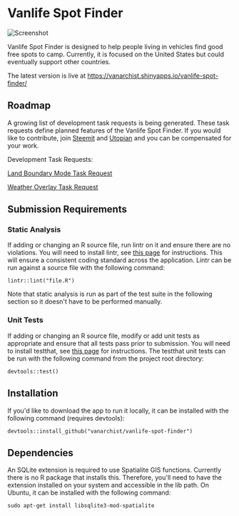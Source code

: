 # Vanlife Spot Finder

![Screenshot](https://i.imgur.com/SeV2dgU.jpg)

Vanlife Spot Finder is designed to help people living in vehicles find good free spots to camp. Currently, it is focused on the United States but could eventually support other countries.

The latest version is live at https://vanarchist.shinyapps.io/vanlife-spot-finder/

## Roadmap

A growing list of development task requests is being generated. These task requests define planned features of the Vanlife Spot Finder. If you would like to contribute, join [Steemit](https://www.steemit.com) and [Utopian](https://utopian.io) and you can be compensated for your work.

Development Task Requests:

[Land Boundary Mode Task Request](https://steemit.com/utopian-io/@vanarchist/vanlife-spot-finder-land-boundary-mode-task-request)

[Weather Overlay Task Request](https://steemit.com/utopian-io/@vanarchist/vanlife-spot-finder-weather-overlay-task-request)

## Submission Requirements

### Static Analysis
If adding or changing an R source file, run lintr on it and ensure there are no violations. You will need to install lintr, see [this page](https://github.com/jimhester/lintr) for instructions. This will ensure a consistent coding standard across the application. Lintr can be run against a source file with the following command:

```
lintr::lint("file.R")
```
Note that static analysis is run as part of the test suite in the following section so it doesn't have to be performed manually.

### Unit Tests
If adding or changing an R source file, modify or add unit tests as appropriate and ensure that all tests pass prior to submission. You will need to install testthat, see [this page](https://github.com/r-lib/testthat) for instructions. The testthat unit tests can be run with the following command from the project root directory:

```
devtools::test()
```

## Installation
If you'd like to download the app to run it locally, it can be installed with the following command (requires devtools):

```
devtools::install_github("vanarchist/vanlife-spot-finder")
```

## Dependencies
An SQLite extension is required to use Spatialite GIS functions. Currently there is no R package that installs this. Therefore, you'll need to have the extension installed on your system and accessible in the lib path. On Ubuntu, it can be installed with the following command:
```
sudo apt-get install libsqlite3-mod-spatialite
```
